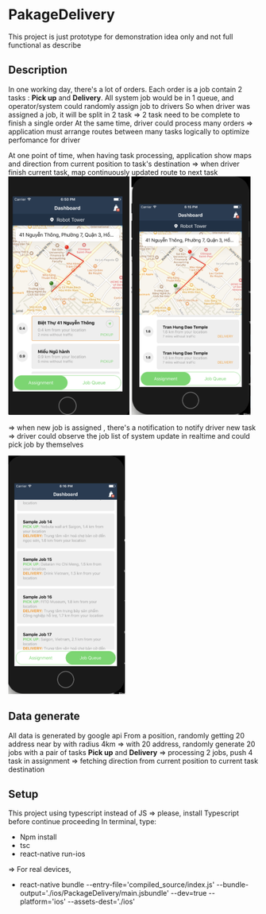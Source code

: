 # PakageDelivery
This project is just prototype for demonstration idea only and not full functional as describe

## Description
In one working day, there's a lot of orders.
Each order is a job contain 2 tasks : **Pick up** and **Delivery**.
All system job would be in 1 queue, and operator/system could randomly assign job to drivers
So when driver was assigned a job, it will be split in 2 task => 2 task need to be complete to finish a single order
At the same time, driver could process many orders
=> application must arrange routes between many tasks logically to optimize perfomance for driver

At one point of time, when having task processing, application show maps and direction from current position to task's destination 
=> when driver finish current task, map continuously updated route to next task
<img src="https://github.com/duonganhthu43/PakageDelivery/blob/master/current_processing_task.png" height="480">
<img src="https://github.com/duonganhthu43/PakageDelivery/blob/master/processing_tasks.png" height="480">

=> when new job is assigned , there's a notification to notify driver new task
=> driver could observe the job list of system update in realtime and could pick job by themselves

<img src="https://github.com/duonganhthu43/PakageDelivery/blob/master/new_job_list.png" height="480">


## Data generate
All data is generated by google api
From a position, randomly getting 20 address near by with radius 4km
=> with 20 address, randomly generate 20 jobs with a pair of tasks **Pick up** and **Delivery**
=> processing 2 jobs, push 4 task in assignment
=> fetching direction from current position to current task destination

## Setup
This project using typescript instead of JS => please, install Typescript before continue proceeding
In terminal, type:
* Npm install
* tsc
* react-native run-ios

=> For real devices, 
* react-native bundle --entry-file='compiled_source/index.js' --bundle-output='./ios/PackageDelivery/main.jsbundle' --dev=true  --platform='ios' --assets-dest='./ios'


